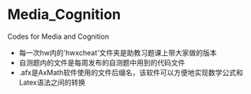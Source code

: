 # Media_Cognition
Codes for Media and Cognition
- 每一次hw内的'hwxcheat'文件夹是助教习题课上带大家做的版本
- 自测题内的文件是每周发布的自测题中用到的代码文件
- .afx是AxMath软件使用的文件后缀名，该软件可以方便地实现数学公式和Latex语法之间的转换
